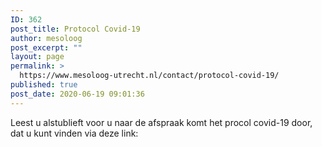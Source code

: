 ```yaml
---
ID: 362
post_title: Protocol Covid-19
author: mesoloog
post_excerpt: ""
layout: page
permalink: >
  https://www.mesoloog-utrecht.nl/contact/protocol-covid-19/
published: true
post_date: 2020-06-19 09:01:36
---
```

<!-- wp:paragraph -->
<p>Leest u alstublieft voor u naar de afspraak komt het procol covid-19 door, dat u kunt vinden via deze link: </p>
<!-- /wp:paragraph -->